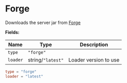 # Forge

Downloads the server jar from [Forge](https://forums.minecraftforge.net/)

**Fields:**

| Name     | Type              | Description           |
| -------- | ----------------- | --------------------- |
| `type`   | `"forge"`         |                       |
| `loader` | string/`"latest"` | Loader version to use |

```toml
type = "forge"
loader = "latest"
```

